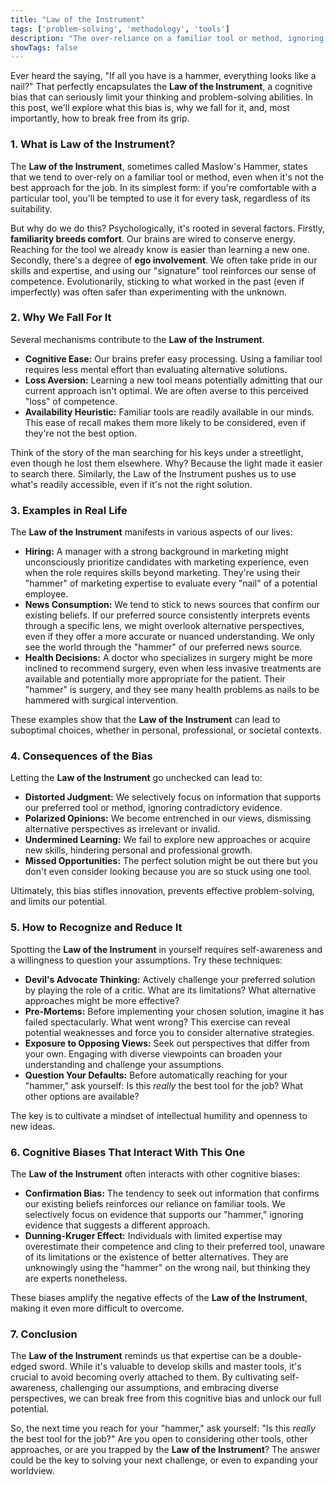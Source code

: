 ```yaml
---
title: "Law of the Instrument"
tags: ['problem-solving', 'methodology', 'tools']
description: "The over-reliance on a familiar tool or method, ignoring or under-valuing alternative approaches."
showTags: false
---
```



Ever heard the saying, "If all you have is a hammer, everything looks like a nail?" That perfectly encapsulates the **Law of the Instrument**, a cognitive bias that can seriously limit your thinking and problem-solving abilities. In this post, we'll explore what this bias is, why we fall for it, and, most importantly, how to break free from its grip.

### 1. What is Law of the Instrument?

The **Law of the Instrument**, sometimes called Maslow's Hammer, states that we tend to over-rely on a familiar tool or method, even when it's not the best approach for the job. In its simplest form: if you're comfortable with a particular tool, you'll be tempted to use it for every task, regardless of its suitability.

But why do we do this? Psychologically, it's rooted in several factors. Firstly, **familiarity breeds comfort**. Our brains are wired to conserve energy. Reaching for the tool we already know is easier than learning a new one. Secondly, there's a degree of **ego involvement**. We often take pride in our skills and expertise, and using our "signature" tool reinforces our sense of competence. Evolutionarily, sticking to what worked in the past (even if imperfectly) was often safer than experimenting with the unknown.

### 2. Why We Fall For It

Several mechanisms contribute to the **Law of the Instrument**.

*   **Cognitive Ease:** Our brains prefer easy processing. Using a familiar tool requires less mental effort than evaluating alternative solutions.
*   **Loss Aversion:** Learning a new tool means potentially admitting that our current approach isn't optimal. We are often averse to this perceived "loss" of competence.
*   **Availability Heuristic:** Familiar tools are readily available in our minds. This ease of recall makes them more likely to be considered, even if they're not the best option.

Think of the story of the man searching for his keys under a streetlight, even though he lost them elsewhere. Why? Because the light made it easier to search there. Similarly, the Law of the Instrument pushes us to use what's readily accessible, even if it's not the right solution.

### 3. Examples in Real Life

The **Law of the Instrument** manifests in various aspects of our lives:

*   **Hiring:** A manager with a strong background in marketing might unconsciously prioritize candidates with marketing experience, even when the role requires skills beyond marketing. They're using their "hammer" of marketing expertise to evaluate every "nail" of a potential employee.
*   **News Consumption:** We tend to stick to news sources that confirm our existing beliefs. If our preferred source consistently interprets events through a specific lens, we might overlook alternative perspectives, even if they offer a more accurate or nuanced understanding. We only see the world through the "hammer" of our preferred news source.
*   **Health Decisions:** A doctor who specializes in surgery might be more inclined to recommend surgery, even when less invasive treatments are available and potentially more appropriate for the patient. Their "hammer" is surgery, and they see many health problems as nails to be hammered with surgical intervention.

These examples show that the **Law of the Instrument** can lead to suboptimal choices, whether in personal, professional, or societal contexts.

### 4. Consequences of the Bias

Letting the **Law of the Instrument** go unchecked can lead to:

*   **Distorted Judgment:** We selectively focus on information that supports our preferred tool or method, ignoring contradictory evidence.
*   **Polarized Opinions:** We become entrenched in our views, dismissing alternative perspectives as irrelevant or invalid.
*   **Undermined Learning:** We fail to explore new approaches or acquire new skills, hindering personal and professional growth.
*   **Missed Opportunities:** The perfect solution might be out there but you don't even consider looking because you are so stuck using one tool.

Ultimately, this bias stifles innovation, prevents effective problem-solving, and limits our potential.

### 5. How to Recognize and Reduce It

Spotting the **Law of the Instrument** in yourself requires self-awareness and a willingness to question your assumptions. Try these techniques:

*   **Devil's Advocate Thinking:** Actively challenge your preferred solution by playing the role of a critic. What are its limitations? What alternative approaches might be more effective?
*   **Pre-Mortems:** Before implementing your chosen solution, imagine it has failed spectacularly. What went wrong? This exercise can reveal potential weaknesses and force you to consider alternative strategies.
*   **Exposure to Opposing Views:** Seek out perspectives that differ from your own. Engaging with diverse viewpoints can broaden your understanding and challenge your assumptions.
*   **Question Your Defaults:** Before automatically reaching for your "hammer," ask yourself: Is this *really* the best tool for the job? What other options are available?

The key is to cultivate a mindset of intellectual humility and openness to new ideas.

### 6. Cognitive Biases That Interact With This One

The **Law of the Instrument** often interacts with other cognitive biases:

*   **Confirmation Bias:** The tendency to seek out information that confirms our existing beliefs reinforces our reliance on familiar tools. We selectively focus on evidence that supports our "hammer," ignoring evidence that suggests a different approach.
*   **Dunning-Kruger Effect:** Individuals with limited expertise may overestimate their competence and cling to their preferred tool, unaware of its limitations or the existence of better alternatives. They are unknowingly using the "hammer" on the wrong nail, but thinking they are experts nonetheless.

These biases amplify the negative effects of the **Law of the Instrument**, making it even more difficult to overcome.

### 7. Conclusion

The **Law of the Instrument** reminds us that expertise can be a double-edged sword. While it's valuable to develop skills and master tools, it's crucial to avoid becoming overly attached to them. By cultivating self-awareness, challenging our assumptions, and embracing diverse perspectives, we can break free from this cognitive bias and unlock our full potential.

So, the next time you reach for your "hammer," ask yourself: "Is this *really* the best tool for the job?" Are you open to considering other tools, other approaches, or are you trapped by the **Law of the Instrument**? The answer could be the key to solving your next challenge, or even to expanding your worldview.

